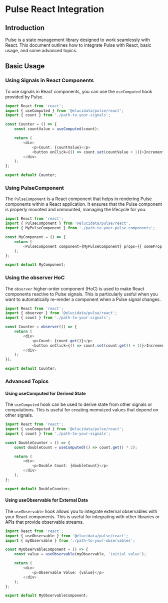 # Pulse React Integration

## Introduction

Pulse is a state management library designed to work seamlessly with React. This document outlines how to integrate Pulse with React, basic usage, and some advanced topics.

## Basic Usage

### Using Signals in React Components

To use signals in React components, you can use the `useComputed` hook provided by Pulse.

```typescript
import React from 'react';
import { useComputed } from '@elucidata/pulse/react';
import { count } from './path-to-your-signals';

const Counter = () => {
    const countValue = useComputed(count);

    return (
        <div>
            <p>Count: {countValue}</p>
            <button onClick={() => count.set(countValue + 1)}>Increment</button>
        </div>
    );
};

export default Counter;
```


### Using PulseComponent

The `PulseComponent` is a React component that helps in rendering Pulse components within a React application. It ensures that the Pulse component is properly mounted and unmounted, managing the lifecycle for you.

```typescript
import React from 'react';
import { PulseComponent } from '@elucidata/pulse/react';
import { MyPulseComponent } from './path-to-your-pulse-components';

const MyComponent = () => {
    return (
        <PulseComponent component={MyPulseComponent} props={{ someProp: 'value' }} />
    );
};

export default MyComponent;
```

### Using the observer HoC

The `observer` higher-order component (HoC) is used to make React components reactive to Pulse signals. This is particularly useful when you want to automatically re-render a component when a Pulse signal changes.

```typescript
import React from 'react';
import { observer } from '@elucidata/pulse/react';
import { count } from './path-to-your-signals';

const Counter = observer(() => {
    return (
        <div>
            <p>Count: {count.get()}</p>
            <button onClick={() => count.set(count.get() + 1)}>Increment</button>
        </div>
    );
});

export default Counter;
```

### Advanced Topics

#### Using useComputed for Derived State

The `useComputed` hook can be used to derive state from other signals or computations. This is useful for creating memoized values that depend on other signals.

```typescript
import React from 'react';
import { useComputed } from '@elucidata/pulse/react';
import { count } from './path-to-your-signals';

const DoubleCounter = () => {
    const doubleCount = useComputed(() => count.get() * 2);

    return (
        <div>
            <p>Double Count: {doubleCount}</p>
        </div>
    );
};

export default DoubleCounter;
```

#### Using useObservable for External Data

The `useObservable` hook allows you to integrate external observables with your React components. This is useful for integrating with other libraries or APIs that provide observable streams.

```typescript
import React from 'react';
import { useObservable } from '@elucidata/pulse/react';
import { myObservable } from './path-to-your-observables';

const MyObservableComponent = () => {
    const value = useObservable(myObservable, 'initial value');

    return (
        <div>
            <p>Observable Value: {value}</p>
        </div>
    );
};

export default MyObservableComponent;
```
